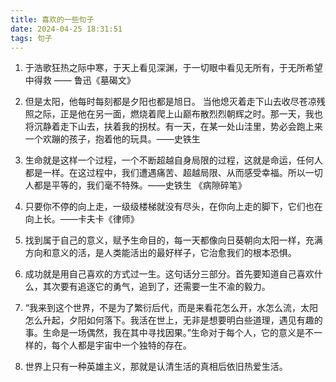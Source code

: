 ```yaml
---
title: 喜欢的一些句子
date: 2024-04-25 18:31:51
tags: 句子
---
```

1. 于浩歌狂热之际中寒，于天上看见深渊，于一切眼中看见无所有，于无所希望中得救 —— 鲁迅《墓碣文》

2. 但是太阳，他每时每刻都是夕阳也都是旭日。 当他熄灭着走下山去收尽苍凉残照之际，正是他在另一面，燃烧着爬上山巅布散烈烈朝辉之时。那一天，我也将沉静着走下山去，扶着我的拐杖。有一天，在某一处山洼里，势必会跑上来一个欢蹦的孩子，抱着他的玩具。——史铁生

3. 生命就是这样一个过程，一个不断超越自身局限的过程，这就是命运，任何人都是一样。在这过程中，我们遭遇痛苦、超越局限、从而感受幸福。所以一切人都是平等的，我们毫不特殊。——史铁生 《病隙碎笔》

4. 只要你不停的向上走，一级级楼梯就没有尽头，在你向上走的脚下，它们也在向上长。——卡夫卡《律师》

5. 找到属于自己的意义，赋予生命目的，每一天都像向日葵朝向太阳一样，充满方向和意义的活，是人类能活出的最好样子，它治愈我们的根本恐惧。

6. 成功就是用自己喜欢的方式过一生。这句话分三部分。首先要知道自己喜欢什么，其次要有追逐它的勇气，追到了，还需要一生不渝的毅力。

7. “我来到这个世界，不是为了繁衍后代，而是来看花怎么开，水怎么流，太阳怎么升起，夕阳如何落下。我活在世上，无非是想要明白些道理，遇见有趣的事。生命是一场偶然，我在其中寻找因果。”生命对于每个人，它的意义是不一样的，每个人都是宇宙中一个独特的存在。

8. 世界上只有一种英雄主义，那就是认清生活的真相后依旧热爱生活。
